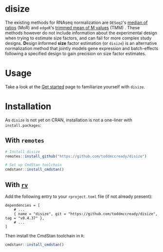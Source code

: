 # disize

The existing methods for RNAseq normalization are
`DESeq2`'s [median of ratios](https://genomebiology.biomedcentral.com/articles/10.1186/gb-2010-11-10-r106) (MoR)
and `edgeR`'s [trimmed mean of M values](https://genomebiology.biomedcentral.com/articles/10.1186/gb-2010-11-3-r25) (TMM) .
These methods however do not include information about the experimental design when trying to estimate size factors, and can fail for more complex study designs.
**D**esign **i**nformed **size** factor estimation (or `disize`) is an alternative normalization method that jointly models gene expression and batch-effects following a specified design to gain precision on size factor estimates.

# Usage

Take a look at the [Get started](https://toddmccready.github.io/disize/articles/disize.html) page to familiarize yourself with `disize`.

# Installation

As `disize` is not yet on CRAN, installation is not a one-liner with `install.packages`:

## With `remotes`
```R
# Install disize
remotes::install_github("https://github.com/toddmccready/disize")

# Set up CmdStan toolchain
cmdstanr::install_cmdstan()
```

## With [`rv`](https://a2-ai.github.io/rv-docs/)

Add the following entry to your `rproject.toml` file (if not already present):
```
dependencies = [
    # ...
    { name = "disize", git = "https://github.com/toddmccready/disize", tag = "v0.4.37" },
    # ...
]
```

Then install the CmdStan toolchain in `R`:
```R
cmdstanr::install_cmdstan()
```
